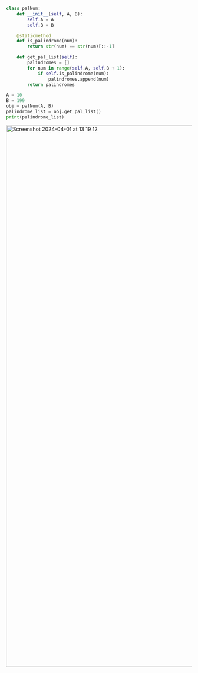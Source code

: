 ```py
class palNum:
    def __init__(self, A, B):
        self.A = A
        self.B = B

    @staticmethod
    def is_palindrome(num):
        return str(num) == str(num)[::-1]

    def get_pal_list(self):
        palindromes = []
        for num in range(self.A, self.B + 1):
            if self.is_palindrome(num):
                palindromes.append(num)
        return palindromes

A = 10
B = 199
obj = palNum(A, B)
palindrome_list = obj.get_pal_list()
print(palindrome_list)
```

<img width="1470" alt="Screenshot 2024-04-01 at 13 19 12" src="https://github.com/NaomiRozenberg/unit-3-/assets/142605919/7501fcf2-256d-4477-bbfe-fb81d158cb93">

